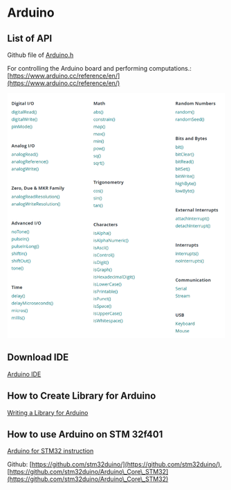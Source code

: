 # Arduino

## List of API

Github file of [Arduino.h](https://github.com/arduino/ArduinoCore-avr/blob/master/cores/arduino/Arduino.h)

For controlling the Arduino board and performing computations.: [https://www.arduino.cc/reference/en/](https://www.arduino.cc/reference/en/)

![](<../.gitbook/assets/image (39).png>)

## Download IDE

[Arduino IDE](https://www.arduino.cc/en/software)

## How to Create Library for Arduino

[Writing a Library for Arduino](https://www.arduino.cc/en/Hacking/LibraryTutorial)

## How to use Arduino on STM 32f401

[Arduino for STM32 instruction](https://www.instructables.com/Quick-Start-to-STM-Nucleo-on-Arduino-IDE/)

Github: [https://github.com/stm32duino/](https://github.com/stm32duino/), [https://github.com/stm32duino/Arduino\_Core\_STM32](https://github.com/stm32duino/Arduino\_Core\_STM32)
